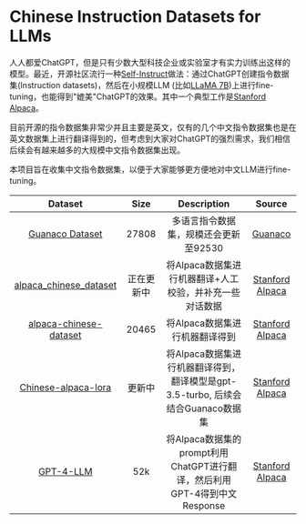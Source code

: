 # Chinese Instruction Datasets for LLMs

人人都爱ChatGPT，但是只有少数大型科技企业或实验室才有实力训练出这样的模型。最近，开源社区流行一种[Self-Instruct](https://arxiv.org/abs/2212.10560)做法：通过ChatGPT创建指令数据集(Instruction datasets)，然后在小规模LLM (比如[LLaMA 7B](https://github.com/facebookresearch/llama))上进行fine-tuning，也能得到"媲美"ChatGPT的效果。其中一个典型工作是[Stanford Alpaca](https://github.com/tatsu-lab/stanford_alpaca)。

目前开源的指令数据集非常少并且主要是英文，仅有的几个中文指令数据集也是在英文数据集上进行翻译得到的，但考虑到大家对ChatGPT的强烈需求，我们相信后续会有越来越多的大规模中文指令数据集出现。

本项目旨在收集中文指令数据集，以便于大家能够更方便地对中文LLM进行fine-tuning。

|Dataset|Size|Description|Source|
|:----:|:----:|:----:|:----:|
|[Guanaco Dataset](https://huggingface.co/datasets/JosephusCheung/GuanacoDataset) | 27808|多语言指令数据集，规模还会更新至92530| [Guanaco](https://guanaco-model.github.io/) |
|[alpaca_chinese_dataset](https://github.com/hikariming/alpaca_chinese_dataset)|正在更新中|将Alpaca数据集进行机器翻译+人工校验，并补充一些对话数据|[Stanford Alpaca](https://github.com/tatsu-lab/stanford_alpaca)
|[alpaca-chinese-dataset](https://github.com/carbonz0/alpaca-chinese-dataset)|20465|将Alpaca数据集进行机器翻译得到|[Stanford Alpaca](https://github.com/tatsu-lab/stanford_alpaca)|
|[Chinese-alpaca-lora](https://github.com/LC1332/Chinese-alpaca-lora)|更新中|将Alpaca数据集进行机器翻译得到，翻译模型是gpt-3.5-turbo, 后续会结合Guanaco数据集|[Stanford Alpaca](https://github.com/tatsu-lab/stanford_alpaca)|
|[GPT-4-LLM](https://github.com/Instruction-Tuning-with-GPT-4/GPT-4-LLM)|52k|将Alpaca数据集的prompt利用ChatGPT进行翻译，然后利用GPT-4得到中文Response|[Stanford Alpaca](https://github.com/tatsu-lab/stanford_alpaca)|

